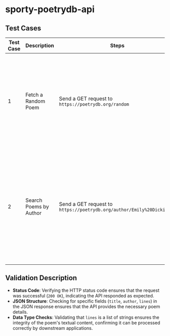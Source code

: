 # sporty-poetrydb-api

## Test Cases

| Test Case | Description | Steps | Expected Result | Validation Description |
|-----------|-------------|-------|-----------------|------------------------|
| 1         | Fetch a Random Poem | Send a GET request to `https://poetrydb.org/random` | Receive a JSON response with a random poem containing fields: `title`, `author`, and `lines`. | Verify status code is 200. Ensure JSON response contains `title`, `author`, and `lines` fields. Validate `lines` is a list of strings. |
| 2         | Search Poems by Author | Send a GET request to `https://poetrydb.org/author/Emily%20Dickinson` | Receive a JSON array of poems by Emily Dickinson with fields: `title`, `author`, and `lines`. | Verify status code is 200. Ensure JSON array contains poems with `title`, `author`, and `lines` fields. Validate `author` is "Emily Dickinson" and `lines` is a list of strings. |

## Validation Description

- **Status Code**: Verifying the HTTP status code ensures that the request was successful (`200 OK`), indicating the API responded as expected.
- **JSON Structure**: Checking for specific fields (`title`, `author`, `lines`) in the JSON response ensures that the API provides the necessary poem details.
- **Data Type Checks**: Validating that `lines` is a list of strings ensures the integrity of the poem's textual content, confirming it can be processed correctly by downstream applications.